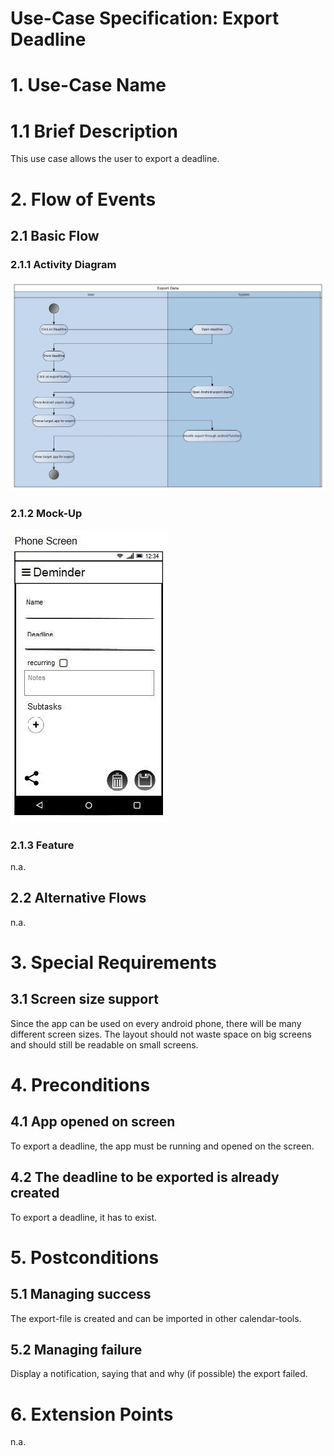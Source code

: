 # Use-Case Specification: Export Deadline

# 1. Use-Case Name

# 1.1 Brief Description

This use case allows the user to export a deadline.

# 2. Flow of Events

## 2.1 Basic Flow

### 2.1.1 Activity Diagram

![Flow-Diagram](./flowDiagram.jpg)

### 2.1.2 Mock-Up

![Mockup-Diagram](./mockup.jpg)

### 2.1.3 Feature

n.a.

## 2.2 Alternative Flows

n.a.

# 3. Special Requirements

## 3.1 Screen size support

Since the app can be used on every android phone, there will be many different screen sizes. The layout should not waste space on big screens and should still be readable on small screens.

# 4. Preconditions

## 4.1 App opened on screen

To export a deadline, the app must be running and opened on the screen. 

## 4.2 The deadline to be exported is already created

To export a deadline, it has to exist. 

# 5. Postconditions

## 5.1 Managing success
The export-file is created and can be imported in other calendar-tools. 

## 5.2 Managing failure

Display a notification, saying that and why (if possible) the export failed.

# 6. Extension Points

n.a.
